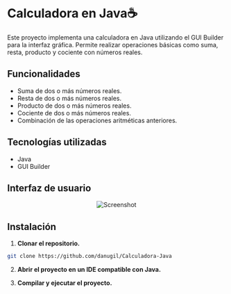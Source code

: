 # Calculadora en Java☕

Este proyecto implementa una calculadora en Java utilizando el GUI Builder para la interfaz gráfica. Permite realizar operaciones básicas como suma, resta, producto y cociente con números reales.


## Funcionalidades

- Suma de dos o más números reales.
- Resta de dos o más números reales.
- Producto de dos o más números reales.
- Cociente de dos o más números reales.
- Combinación de las operaciones aritméticas anteriores.


## Tecnologías utilizadas

- Java
- GUI Builder 


## Interfaz de usuario

<div align="center">  
<img align="center" src="https://i.ibb.co/Ryc35Yp/image-1.png" alt="Screenshot">
</div>


## Instalación

1. **Clonar el repositorio.**
```bash
git clone https://github.com/danugil/Calculadora-Java
```

2. **Abrir el proyecto en un IDE compatible con Java.**

3. **Compilar y ejecutar el proyecto.**
